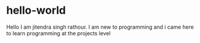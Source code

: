 # hello-world

Hello I am jitendra singh rathour. I am new to programming and i came here to learn programming at the projects level
